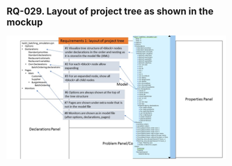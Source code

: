 ## RQ-029. Layout of project tree as shown in the mockup

![image](/development/requirements/image/003.jpg)
